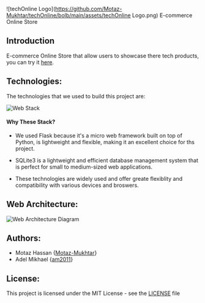 ![techOnline Logo](https://github.com/Motaz-Mukhtar/techOnline/bolb/main/assets/techOnline Logo.png)
E-commerce Online Store


## Introduction

E-commerce Online Store that allow users to showcase there tech products,
you can try it [here](http://web-01.alxweb-01.tech/home).

## Technologies:

The technologies that we used to build this project are:

![Web Stack](https://github.com/Motaz-Mukhtar/techOnline/bolb/main/assets/2023-4-13(0).png)


#### Why These Stack?

- We used Flask because it's a micro web framework built on top of Python, is lightweight and flexible, making it an excellent choice for ths project.

- SQLite3 is a lightweight and efficient database management system that is perfect for small to medium-sized web applications.

- These technologies are widely used and offer greate flexiblity and compatibility with various devices and broswers.

## Web Architecture:

![Web Architecture Diagram](https://github.com/Motaz-Mukhtar/techOnline/bolb/main/assets/2023-4-13(1).png)

## Authors:

- Motaz Hassan \{[Motaz-Mukhtar](https://github.com/Motaz-Mukhtar)\}
- Adel Mikhael \{[am2011](https://github.com/am2011)\}

## License:

This project is licensed under the MIT License - see the [LICENSE](./LICENSE) file
